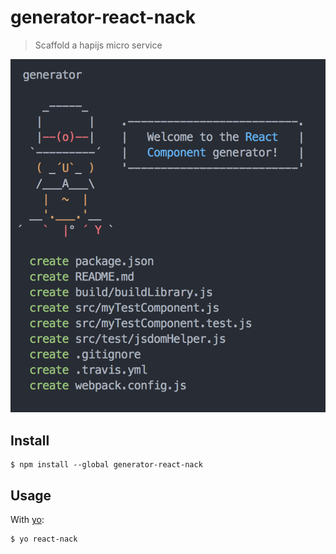 # generator-react-nack

> Scaffold a hapijs micro service

![](screenshot.png)

## Install

```
$ npm install --global generator-react-nack
```

## Usage

With [yo](https://github.com/yeoman/yo):

```
$ yo react-nack
```
